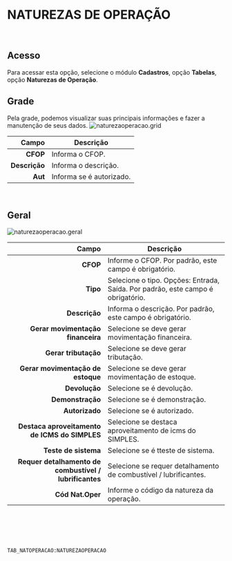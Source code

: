 # NATUREZAS DE OPERAÇÃO
<br>

## Acesso
Para acessar esta opção, selecione o módulo **Cadastros**, opção **Tabelas**, opção **Naturezas de Operação**.
<br>

## Grade
Pela grade, podemos visualizar suas principais informações e fazer a manutenção de seus dados.
![naturezaoperacao.grid](https://raw.githubusercontent.com/netforcews/docs-erp/master/cadastros/imagens/naturezaoperacao.grid.png)

Campo | Descrição
--:|---
**CFOP** | Informa o CFOP.
**Descrição** | Informa o descrição.
**Aut** | Informa se é autorizado.
<br>

## Geral
![naturezaoperacao.geral](https://raw.githubusercontent.com/netforcews/docs-erp/master/cadastros/imagens/naturezaoperacao.geral.png)

Campo | Descrição
--:|---
**CFOP** | Informe o CFOP. Por padrão, este campo é obrigatório.
**Tipo** | Selecione o tipo. Opções: Entrada, Saída. Por padrão, este campo é obrigatório.
**Descrição** | Informa o descrição. Por padrão, este campo é obrigatório.
**Gerar movimentação financeira** | Selecione se deve gerar movimentação financeira.
**Gerar tributação** | Selecione se deve gerar tributação.
**Gerar movimentação de estoque** | Selecione se deve gerar movimentação de estoque.
**Devolução** | Selecione se é devolução.
**Demonstração** | Selecione se é demonstração.
**Autorizado** | Selecione se é autorizado.
**Destaca aproveitamento de ICMS do SIMPLES** | Selecione se destaca aproveitamento de icms do SIMPLES.
**Teste de sistema** | Selecione se é tteste de sistema.
**Requer detalhamento de combustível / lubrificantes** | Selecione se requer detalhamento de combustível / lubrificantes.
**Cód Nat.Oper** | Informe o código da natureza da operação.
<br>
<br>
<br>
<br>

```TAB_NATOPERACAO:NATUREZAOPERACAO```
